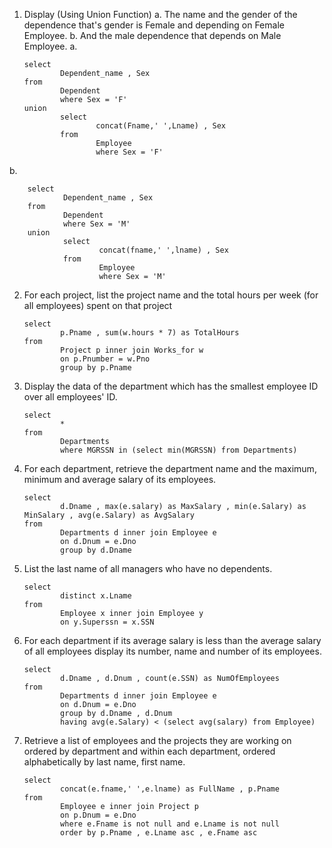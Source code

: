 1.	Display (Using Union Function)
	a.	 The name and the gender of the dependence that's gender is Female and depending on Female Employee.
	b.	 And the male dependence that depends on Male Employee.
a.

        select
                Dependent_name , Sex
        from 
                Dependent
                where Sex = 'F'
        union  
                select 
                        concat(Fname,' ',Lname) , Sex  
                from 
                        Employee
                        where Sex = 'F'

b.

        select
                Dependent_name , Sex 
        from 
                Dependent
                where Sex = 'M'
        union 
                select 
                        concat(fname,' ',lname) , Sex 
                from 
                        Employee
                        where Sex = 'M'



2.	For each project, list the project name and the total hours per week (for all employees) spent on that project

        select 
                p.Pname , sum(w.hours * 7) as TotalHours 
        from 
                Project p inner join Works_for w
                on p.Pnumber = w.Pno
                group by p.Pname


3.	Display the data of the department which has the smallest employee ID over all employees' ID.

        select
                * 
        from
                Departments
                where MGRSSN in (select min(MGRSSN) from Departments)


4.	For each department, retrieve the department name and the maximum, minimum and average salary of its employees.

        select
                d.Dname , max(e.salary) as MaxSalary , min(e.Salary) as MinSalary , avg(e.Salary) as AvgSalary
        from 
                Departments d inner join Employee e
                on d.Dnum = e.Dno
                group by d.Dname

5.	List the last name of all managers who have no dependents.

        select
                distinct x.Lname 
        from
                Employee x inner join Employee y 
                on y.Superssn = x.SSN

6.	For each department if its average salary is less than the average salary of all employees display its number, name and number of its employees.

        select
                d.Dname , d.Dnum , count(e.SSN) as NumOfEmployees
        from 
                Departments d inner join Employee e
                on d.Dnum = e.Dno
                group by d.Dname , d.Dnum
                having avg(e.Salary) < (select avg(salary) from Employee)

7.	Retrieve a list of employees and the projects they are working on ordered by department and within each department, ordered alphabetically by last name, first name.

        select
                concat(e.fname,' ',e.lname) as FullName , p.Pname
        from 
                Employee e inner join Project p
                on p.Dnum = e.Dno
                where e.Fname is not null and e.Lname is not null
                order by p.Pname , e.Lname asc , e.Fname asc

